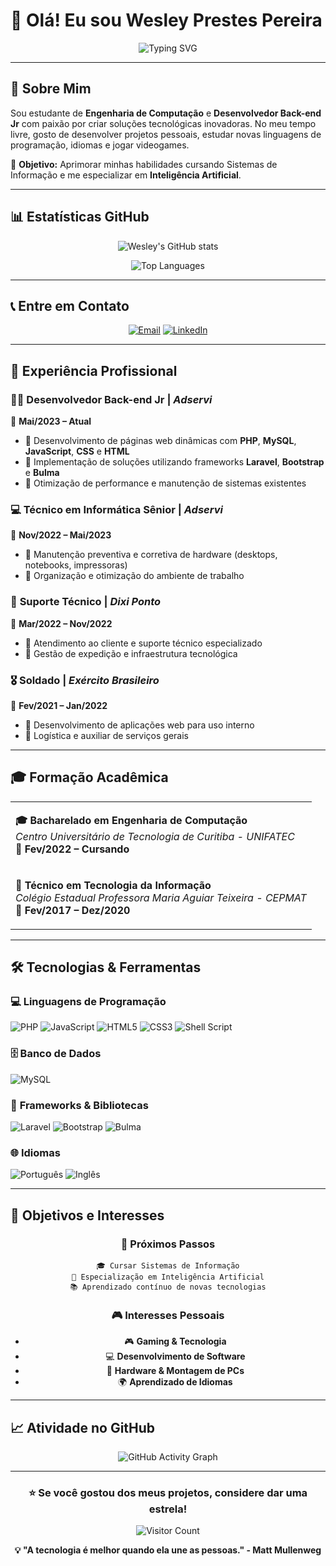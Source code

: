 # 👋 Olá! Eu sou Wesley Prestes Pereira

<div align="center">
  
![Typing SVG](https://readme-typing-svg.herokuapp.com?font=Fira+Code&weight=500&size=25&pause=1000&color=0366D6&center=true&vCenter=true&width=600&lines=Desenvolvedor+Back-end+Jr;Estudante+de+Engenharia+de+Computação;Apaixonado+por+Tecnologia+e+Programação)

</div>

---

## 🚀 Sobre Mim

Sou estudante de **Engenharia de Computação** e **Desenvolvedor Back-end Jr** com paixão por criar soluções tecnológicas inovadoras. No meu tempo livre, gosto de desenvolver projetos pessoais, estudar novas linguagens de programação, idiomas e jogar videogames.

🎯 **Objetivo:** Aprimorar minhas habilidades cursando Sistemas de Informação e me especializar em **Inteligência Artificial**.

---

## 📊 Estatísticas GitHub

<div align="center">
  
![Wesley's GitHub stats](https://github-readme-stats.vercel.app/api?username=SEU_USERNAME&show_icons=true&theme=radical&hide_border=true&bg_color=0D1117)

![Top Languages](https://github-readme-stats.vercel.app/api/top-langs/?username=SEU_USERNAME&layout=compact&theme=radical&hide_border=true&bg_color=0D1117)

</div>

---

## 📞 Entre em Contato

<div align="center">

[![Email](https://img.shields.io/badge/Gmail-wesleypp930%40gmail.com-D14836?style=for-the-badge&logo=gmail&logoColor=white)](mailto:wesleypp930@gmail.com)
[![LinkedIn](https://img.shields.io/badge/LinkedIn-Wesley%20Prestes%20Pereira-0077B5?style=for-the-badge&logo=linkedin&logoColor=white)](https://www.linkedin.com/in/wesley-prestes-pereira-924423183/)

</div>

---

## 💼 Experiência Profissional

### 👨‍💻 **Desenvolvedor Back-end Jr** | *Adservi*
📅 **Mai/2023 – Atual**
- 🔹 Desenvolvimento de páginas web dinâmicas com **PHP**, **MySQL**, **JavaScript**, **CSS** e **HTML**
- 🔹 Implementação de soluções utilizando frameworks **Laravel**, **Bootstrap** e **Bulma**
- 🔹 Otimização de performance e manutenção de sistemas existentes

### 💻 **Técnico em Informática Sênior** | *Adservi*
📅 **Nov/2022 – Mai/2023**
- 🔹 Manutenção preventiva e corretiva de hardware (desktops, notebooks, impressoras)
- 🔹 Organização e otimização do ambiente de trabalho

### 🔧 **Suporte Técnico** | *Dixi Ponto*
📅 **Mar/2022 – Nov/2022**
- 🔹 Atendimento ao cliente e suporte técnico especializado
- 🔹 Gestão de expedição e infraestrutura tecnológica

### 🎖️ **Soldado** | *Exército Brasileiro*
📅 **Fev/2021 – Jan/2022**
- 🔹 Desenvolvimento de aplicações web para uso interno
- 🔹 Logística e auxiliar de serviços gerais

---

## 🎓 Formação Acadêmica

<table>
<tr>
<td>

**🎓 Bacharelado em Engenharia de Computação**  
*Centro Universitário de Tecnologia de Curitiba - UNIFATEC*  
📅 **Fev/2022 – Cursando**

</td>
</tr>
<tr>
<td>

**🏫 Técnico em Tecnologia da Informação**  
*Colégio Estadual Professora Maria Aguiar Teixeira - CEPMAT*  
📅 **Fev/2017 – Dez/2020**

</td>
</tr>
</table>

---

## 🛠️ Tecnologias & Ferramentas

### 💻 **Linguagens de Programação**
![PHP](https://img.shields.io/badge/PHP-777BB4?style=for-the-badge&logo=php&logoColor=white)
![JavaScript](https://img.shields.io/badge/JavaScript-F7DF1E?style=for-the-badge&logo=javascript&logoColor=black)
![HTML5](https://img.shields.io/badge/HTML5-E34F26?style=for-the-badge&logo=html5&logoColor=white)
![CSS3](https://img.shields.io/badge/CSS3-1572B6?style=for-the-badge&logo=css3&logoColor=white)
![Shell Script](https://img.shields.io/badge/Shell_Script-121011?style=for-the-badge&logo=gnu-bash&logoColor=white)

### 🗄️ **Banco de Dados**
![MySQL](https://img.shields.io/badge/MySQL-4479A1?style=for-the-badge&logo=mysql&logoColor=white)

### 🚀 **Frameworks & Bibliotecas**
![Laravel](https://img.shields.io/badge/Laravel-FF2D20?style=for-the-badge&logo=laravel&logoColor=white)
![Bootstrap](https://img.shields.io/badge/Bootstrap-563D7C?style=for-the-badge&logo=bootstrap&logoColor=white)
![Bulma](https://img.shields.io/badge/Bulma-00D1B2?style=for-the-badge&logo=bulma&logoColor=white)

### 🌐 **Idiomas**
![Português](https://img.shields.io/badge/Português-Nativo-green?style=for-the-badge)
![Inglês](https://img.shields.io/badge/Inglês-Intermediário-blue?style=for-the-badge)

---

## 🎯 Objetivos e Interesses

<div align="center">

### 🔮 **Próximos Passos**
```
🎓 Cursar Sistemas de Informação
🤖 Especialização em Inteligência Artificial
📚 Aprendizado contínuo de novas tecnologias
```

### 🎮 **Interesses Pessoais**
- 🎮 **Gaming & Tecnologia**
- 💻 **Desenvolvimento de Software**
- 🔧 **Hardware & Montagem de PCs**
- 🌍 **Aprendizado de Idiomas**

</div>

---

## 📈 Atividade no GitHub

<div align="center">

![GitHub Activity Graph](https://github-readme-activity-graph.vercel.app/graph?username=SEU_USERNAME&theme=react-dark&bg_color=0D1117&hide_border=true)

</div>

---

<div align="center">

### ⭐ Se você gostou dos meus projetos, considere dar uma estrela!

![Visitor Count](https://profile-counter.glitch.me/SEU_USERNAME/count.svg)

**💡 "A tecnologia é melhor quando ela une as pessoas." - Matt Mullenweg**

</div>
